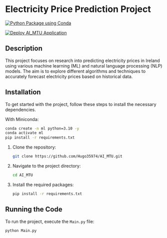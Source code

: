 # Electricity Price Prediction Project

[![Python Package using Conda](https://github.com/Hugo35974/AI_MTU/actions/workflows/python-package-conda.yml/badge.svg?branch=master)](https://github.com/Hugo35974/AI_MTU/actions/workflows/test.yml)

[![Deploy AI_MTU Application](https://github.com/Hugo35974/AI_MTU/actions/workflows/deploy.yml/badge.svg?branch=master)](https://github.com/Hugo35974/AI_MTU/actions/workflows/deploy.yml)

## Description
This project focuses on research into predicting electricity prices in Ireland using various machine learning (ML) and natural language processing (NLP) models. The aim is to explore different algorithms and techniques to accurately forecast electricity prices based on historical data.

## Installation
To get started with the project, follow these steps to install the necessary dependencies.

With Miniconda:

```bash
conda create -n ml python=3.10 -y
conda activate ml
pip install -r requirements.txt
```

1. Clone the repository:
    ```bash
    git clone https://github.com/Hugo35974/AI_MTU.git
    ```
2. Navigate to the project directory:
    ```bash
    cd AI_MTU
    ```
3. Install the required packages:
    ```bash
    pip install -r requirements.txt
    ```

## Running the Code
To run the project, execute the `Main.py` file:

```bash
python Main.py
```
